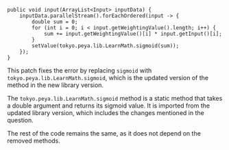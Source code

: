 ```
public void input(ArrayList<Input> inputData) {
    inputData.parallelStream().forEachOrdered(input -> {
        double sum = 0;
        for (int i = 0; i < input.getWeightingValue().length; i++) {
            sum += input.getWeightingValue()[i] * input.getInput()[i];
        }
        setValue(tokyo.peya.lib.LearnMath.sigmoid(sum));
    });
}
```
This patch fixes the error by replacing `sigmoid` with `tokyo.peya.lib.LearnMath.sigmoid`, which is the updated version of the method in the new library version.

The `tokyo.peya.lib.LearnMath.sigmoid` method is a static method that takes a double argument and returns its sigmoid value. It is imported from the updated library version, which includes the changes mentioned in the question.

The rest of the code remains the same, as it does not depend on the removed methods.